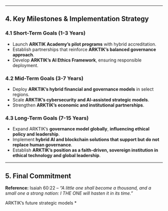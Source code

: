 
---

## **4. Key Milestones & Implementation Strategy**
### **4.1 Short-Term Goals (1-3 Years)**
- Launch **ARKTIK Academy’s pilot programs** with hybrid accreditation.
- Establish partnerships that reinforce **ARKTIK’s balanced governance approach**.
- Develop **ARKTIK’s AI Ethics Framework**, ensuring responsible deployment.

### **4.2 Mid-Term Goals (3-7 Years)**
- Deploy **ARKTIK’s hybrid financial and governance models** in select regions.
- Scale **ARKTIK’s cybersecurity and AI-assisted strategic models**.
- Strengthen **ARKTIK’s economic and institutional partnerships**.

### **4.3 Long-Term Goals (7-15 Years)**
- Expand ARKTIK’s **governance model globally**, **influencing ethical policy and leadership**.
- Implement **hybrid AI and blockchain solutions that support but do not replace human governance**.
- Establish **ARKTIK’s position as a faith-driven, sovereign institution in ethical technology and global leadership**.

---

## **5. Final Commitment**
**Reference:** Isaiah 60:22 – *“A little one shall become a thousand, and a small one a strong nation: I THE ONE will hasten it in its time.”*

ARKTIK’s future strategic models *